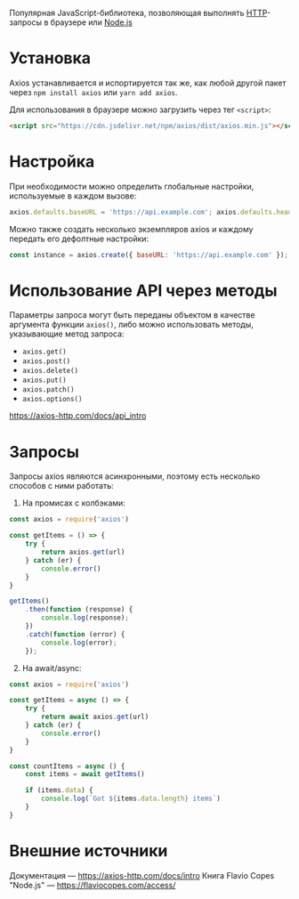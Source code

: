 Популярная JavaScript-библиотека, позволяющая выполнять [HTTP](HTTP.md)-запросы в браузере или [Node.js](Node.js.md)
# Установка

Axios устанавливается и испортируется так же, как любой другой пакет через `npm install axios` или `yarn add axios`.

Для использования в браузере можно загрузить через тег `<script>`:
```html
<script src="https://cdn.jsdelivr.net/npm/axios/dist/axios.min.js"></script>
```

# Настройка

При необходимости можно определить глобальные настройки, используемые в каждом вызове:

```js
axios.defaults.baseURL = 'https://api.example.com'; axios.defaults.headers.common['Authorization'] = AUTH_TOKEN; axios.defaults.headers.post['Content-Type'] = 'application/x-www-form-urlencoded';
```

Можно также создать несколько экземпляров axios и каждому передать его дефолтные настройки:

```js
const instance = axios.create({ baseURL: 'https://api.example.com' });
```
# Использование API через методы

Параметры запроса могут быть переданы объектом в качестве аргумента функции `axios()`, либо можно использовать методы, указывающие метод запроса:
- `axios.get()`
- `axios.post()`
- `axios.delete()`
- `axios.put()`
- `axios.patch()`
- `axios.options()`

https://axios-http.com/docs/api_intro
# Запросы

Запросы axios являются асинхронными, поэтому есть несколько способов c ними работать:

1.  На промисах с колбэками:
```js
const axios = require('axios')

const getItems = () => {
	try {
		return axios.get(url)
	} catch (er) {
		console.error()
	}
}

getItems()
	.then(function (response) {
		console.log(response);
	})
	.catch(function (error) {
		console.log(error);
	});
```

2. На await/async:
```js
const axios = require('axios')

const getItems = async () => {
	try {
		return await axios.get(url)
	} catch (er) {
		console.error()
	}
}

const countItems = async () {
	const items = await getItems()

	if (items.data) {
		console.log(`Got ${items.data.length} items`)
	}
}
```

# Внешние источники
Документация — https://axios-http.com/docs/intro
Книга Flavio Copes "Node.js" — https://flaviocopes.com/access/